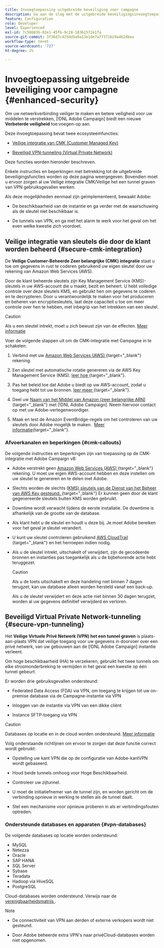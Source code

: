 ```yaml
---
title: Invoegtoepassing uitgebreide beveiliging voor campagne
description: Ga aan de slag met de uitgebreide beveiligingsinvoegtoepassing Campagne
feature: Configuration
role: Developer
level: Experienced
exl-id: 7c586836-82e1-45fb-9c28-18361572e1fa
source-git-commit: 3f36d7c425dd5a9a13e1de7a77371b29a462dbea
workflow-type: tm+mt
source-wordcount: '727'
ht-degree: 2%

---
```



# Invoegtoepassing uitgebreide beveiliging voor campagne {#enhanced-security}

Om uw netwerkverbinding veiliger te maken en betere veiligheid voor uw middelen te verstrekken, [!DNL Adobe Campaign] biedt een nieuwe **Verbeterde veiligheid** toe:voegen-op aan.

Deze invoegtoepassing bevat twee ecosysteemfuncties:

* [Veilige integratie van CMK (Customer Managed Key)](#secure-cmk-integration)

* [Beveiligd VPN-tunneling (Virtual Private Network)](#secure-vpn-tunneling)

Deze functies worden hieronder beschreven.

Enkele instructies en beperkingen met betrekking tot de uitgebreide beveiligingsfuncties worden op deze pagina weergegeven. Bovendien moet u ervoor zorgen al uw Veilige integratie CMK/Veilige het een tunnel graven van VPN gebruiksgevallen werken.

Als deze mogelijkheden eenmaal zijn geïmplementeerd, bewaakt Adobe:

* De beschikbaarheid van de instantie en ga verder met de waarschuwing als de sleutel niet beschikbaar is.

* De tunnels van VPN, en ga met het alarm te werk voor het geval om het even welke kwestie zich voordoet.

## Veilige integratie van sleutels die door de klant worden beheerd {#secure-cmk-integration}

De **Veilige Customer-Beheerde Zeer belangrijke (CMK) integratie** staat u toe om gegevens in rust te coderen gebruikend uw eigen sleutel door uw rekening van Amazon Web Services (AWS).

Door de klant beheerde sleutels zijn Key Management Service (KMS)-sleutels in uw AWS-account die u maakt, bezit en beheert. U hebt volledige controle over deze sleutels KMS, en gebruikt hen om gegevens te coderen en te decrypteren. Door u verantwoordelijk te maken voor het produceren en beheren van encryptiesleutels, laat deze capaciteit u toe om meer controle over hen te hebben, met inbegrip van het intrekken van een sleutel.

>[!CAUTION]
>
>Als u een sleutel intrekt, moet u zich bewust zijn van de effecten. [Meer informatie](#cmk-callouts)

Voer de volgende stappen uit om de CMK-integratie met Campagne in te schakelen:

1. Verbind met uw [ Amazon Web Services (AWS) ](https://aws.amazon.com/){target="_blank"} rekening.

1. Een sleutel met automatische rotatie genereren via de AWS Key Management Service (KMS). [ leer hoe ](https://docs.aws.amazon.com/kms/latest/developerguide/create-keys.html){target="_blank"}.

1. Pas het beleid toe dat Adobe u biedt op uw AWS-account, zodat u toegang hebt tot uw bronnen. [ leer meer ](https://docs.aws.amazon.com/kms/latest/developerguide/key-policy-services.html){target="_blank"}. <!--link TBC-->

1. Deel uw [ Naam van het Middel van Amazon (zeer belangrijke ARN) ](https://docs.aws.amazon.com/kms/latest/developerguide/find-cmk-id-arn.html){target="_blank"} met [!DNL Adobe Campaign]. Neem hiervoor contact op met uw Adobe-vertegenwoordiger. <!--or Adobe transition manager?-->

1. Maak en test de Amazon EventBridge-regels om het controleren van uw sleutels door Adobe mogelijk te maken. &#x200B; [Meer informatie](https://docs.aws.amazon.com/eventbridge/latest/userguide/eb-rules.html){target="_blank"}.


### Afvoerkanalen en beperkingen {#cmk-callouts}

De volgende instructies en beperkingen zijn van toepassing op de CMK-integratie met Adobe Campaign v8:

* Adobe verstrekt geen [ Amazon Web Services (AWS) ](https://aws.amazon.com/){target="_blank"} rekening. U moet uw eigen AWS-account hebben en deze instellen om uw sleutel te genereren en te delen met Adobe.

* Slechts worden de slechts [ (KMS) sleutels van de Dienst van het Beheer van AWS Key gesteund. ](https://docs.aws.amazon.com/kms/latest/developerguide/overview.html){target="_blank"} Er kunnen geen door de klant gegenereerde sleutels buiten KMS worden gebruikt. &#x200B;

* Downtime wordt verwacht tijdens de eerste installatie. &#x200B;De downtime is afhankelijk van de grootte van de database.

* Als klant hebt u de sleutel en houdt u deze bij. Je moet Adobe bereiken voor het geval je sleutel verandert. &#x200B;

* U kunt uw sleutel controleren gebruikend [ AWS CloudTrail ](https://docs.aws.amazon.com/awscloudtrail/latest/userguide/cloudtrail-user-guide.html){target="_blank"} en het herroepen indien nodig. &#x200B;

* Als u de sleutel intrekt, uitschakelt of verwijdert, zijn de gecodeerde bronnen en instanties pas toegankelijk als u de bijbehorende actie hebt teruggezet.

  >[!CAUTION]
  >
  >Als u de toets uitschakelt en deze handeling niet binnen 7 dagen terugzet, kan uw database alleen worden hersteld vanaf een back-up.
  >
  >Als u de sleutel verwijdert en deze actie niet binnen 30 dagen terugzet, worden al uw gegevens definitief verwijderd en verloren. &#x200B;

## Beveiligd Virtual Private Network-tunneling {#secure-vpn-tunneling}

Het **Veilige Virtuele Privé Netwerk (VPN) het een tunnel graven** is plaats-aan-plaats VPN dat veilige toegang voor uw gegevens in doorvoer over een privé netwerk, van uw gebouwen aan de [!DNL Adobe Campaign] instantie verleent.

<!--As it connects two networks together, it is a site-to-site VPN.-->

Om hoge beschikbaarheid (HA) te verzekeren, gebruikt het twee tunnels om elke stroomonderbreking te vermijden in het geval een kwestie op één tunnel gebeurt.

Er worden drie gebruiksgevallen ondersteund:

* Federated Data Access (FDA) via VPN, om toegang te krijgen tot uw on-premise database via de Campagne-instantie via VPN

* Inloggen van de instantie via VPN van een dikke cliënt

* Instance SFTP-toegang via VPN

>[!CAUTION]
>
>Databases op locatie en in de cloud worden ondersteund. [Meer informatie](#vpn-databases)

Volg onderstaande richtlijnen om ervoor te zorgen dat deze functie correct wordt gebruikt:

* Opstelling uw kant VPN die op de configuratie van Adobe-kantVPN wordt gebaseerd.

* Houd beide tunnels omhoog voor Hoge Beschikbaarheid.

* Controleer uw zijtunnel.

* U moet de initiatiefnemer van de tunnel zijn, en worden gericht om de verbinding opnieuw in werking te stellen als de tunnel daalt.

* Stel een mechanisme voor opnieuw proberen in als er verbindingsfouten optreden.

### Ondersteunde databases en apparaten {#vpn-databases}

De volgende databases op locatie worden ondersteund:

* MySQL
* Netezza
* Oracle
* SAP HANA
* SQL Server
* Sybase
* Teradata
* Hadoop via HiveSQL
* PostgreSQL

Cloud-databases worden ondersteund. Verwijs naar de [ verenigbaarheidsmatrijs ](../start/compatibility-matrix.md#FederatedDataAccessFDA).

>[!NOTE]
>
>* De connectiviteit van VPN aan derden of externe verkopers wordt niet gesteund.
>
>* Door Adobe beheerde extra VPN&#39;s naar privéCloud-databases worden niet opgenomen.
